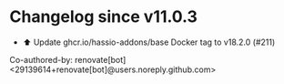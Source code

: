 # Changelog since v11.0.3
- ⬆️ Update ghcr.io/hassio-addons/base Docker tag to v18.2.0 (#211)

Co-authored-by: renovate[bot] <29139614+renovate[bot]@users.noreply.github.com> 
